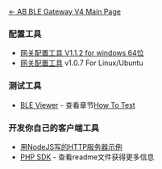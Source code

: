 [← AB BLE Gateway V4 Main Page](AB_BLE_Gateway_V4.md)

### 配置工具

- [网关配置工具 V1.1.2 for windows 64位](https://i1.aprbrother.com/gw4-config-tool-setup-v1.1.2.zip)
- [网关配置工具](https://i1.aprbrother.com/gw4-config-tool-v1.0.7-amd64.deb) v1.0.7 For Linux/Ubuntu

### 测试工具

- [BLE Viewer](https://i1.aprbrother.com/ble-viewer-setup-v1.0.0.exe.zip) - 查看章节[How To Test](Quick_Start_For_AB_BLE_Gateway_V4#How_To_Test.md)

### 开发你自己的客户端工具

- [用NodeJS写的HTTP服务器示例](https://github.com/AprilBrother/ab-ble-gateway-sdk/tree/master/tools/http-server/gateway4-nodejs)
- [PHP SDK](https://github.com/AprilBrother/ab-ble-gateway-sdk-php) - 查看readme文件获得更多信息
